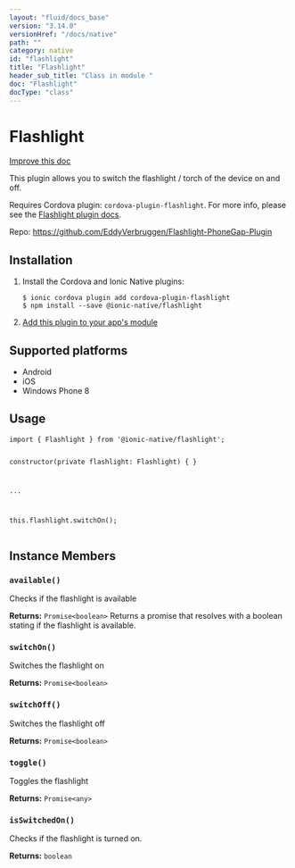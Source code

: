 ```yaml
---
layout: "fluid/docs_base"
version: "3.14.0"
versionHref: "/docs/native"
path: ""
category: native
id: "flashlight"
title: "Flashlight"
header_sub_title: "Class in module "
doc: "Flashlight"
docType: "class"
---
```


<h1 class="api-title">Flashlight</h1>

<a class="improve-v2-docs" href="http://github.com/ionic-team/ionic-native/edit/master/src/@ionic-native/plugins/flashlight/index.ts#L1">
  Improve this doc
</a>






<p>This plugin allows you to switch the flashlight / torch of the device on and off.</p>
<p>Requires Cordova plugin: <code>cordova-plugin-flashlight</code>. For more info, please see the <a href="https://github.com/EddyVerbruggen/Flashlight-PhoneGap-Plugin">Flashlight plugin docs</a>.</p>


<p>Repo:
  <a href="https://github.com/EddyVerbruggen/Flashlight-PhoneGap-Plugin">
    https://github.com/EddyVerbruggen/Flashlight-PhoneGap-Plugin
  </a>
</p>


<h2><a class="anchor" name="installation" href="#installation"></a>Installation</h2>
<ol class="installation">
  <li>Install the Cordova and Ionic Native plugins:<br>
    <pre><code class="nohighlight">$ ionic cordova plugin add cordova-plugin-flashlight
$ npm install --save @ionic-native/flashlight
</code></pre>
  </li>
  <li><a href="https://ionicframework.com/docs/native/#Add_Plugins_to_Your_App_Module">Add this plugin to your app's module</a></li>
</ol>



<h2><a class="anchor" name="platforms" href="#platforms"></a>Supported platforms</h2>
<ul>
  <li>Android</li><li>iOS</li><li>Windows Phone 8</li>
</ul>






<h2><a class="anchor" name="usage" href="#usage"></a>Usage</h2>
<pre><code class="lang-typescript">import { Flashlight } from &#39;@ionic-native/flashlight&#39;;

constructor(private flashlight: Flashlight) { }

...

this.flashlight.switchOn();
</code></pre>








<h2><a class="anchor" name="instance-members" href="#instance-members"></a>Instance Members</h2>
<h3><a class="anchor" name="available" href="#available"></a><code>available()</code></h3>


Checks if the flashlight is available


<div class="return-value" markdown="1">
  <i class="icon ion-arrow-return-left"></i>
  <b>Returns:</b> <code>Promise&lt;boolean&gt;</code> Returns a promise that resolves with a boolean stating if the flashlight is available.
</div><h3><a class="anchor" name="switchOn" href="#switchOn"></a><code>switchOn()</code></h3>


Switches the flashlight on


<div class="return-value" markdown="1">
  <i class="icon ion-arrow-return-left"></i>
  <b>Returns:</b> <code>Promise&lt;boolean&gt;</code> 
</div><h3><a class="anchor" name="switchOff" href="#switchOff"></a><code>switchOff()</code></h3>


Switches the flashlight off


<div class="return-value" markdown="1">
  <i class="icon ion-arrow-return-left"></i>
  <b>Returns:</b> <code>Promise&lt;boolean&gt;</code> 
</div><h3><a class="anchor" name="toggle" href="#toggle"></a><code>toggle()</code></h3>


Toggles the flashlight


<div class="return-value" markdown="1">
  <i class="icon ion-arrow-return-left"></i>
  <b>Returns:</b> <code>Promise&lt;any&gt;</code> 
</div><h3><a class="anchor" name="isSwitchedOn" href="#isSwitchedOn"></a><code>isSwitchedOn()</code></h3>




Checks if the flashlight is turned on.


<div class="return-value" markdown="1">
  <i class="icon ion-arrow-return-left"></i>
  <b>Returns:</b> <code>boolean</code> 
</div>





